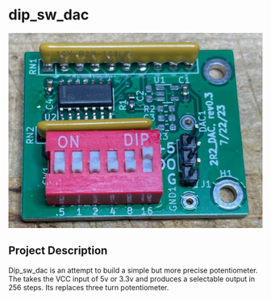 # dip_sw_dac

![Robot_Front](https://github.com/jerryok826/dip_sw_dac/blob/main/Photos/dip_sw_dac.jpeg)

## Project Description
Dip_sw_dac is an attempt to build a simple but more precise potentiometer. The takes the VCC input of 5v or 3.3v and produces a selectable output in 256 steps. Its replaces three turn potentiometer. 
